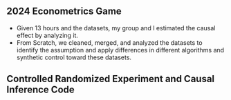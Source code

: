 ## 2024 Econometrics Game
- Given 13 hours and the datasets, my group and I estimated the causal effect by analyzing it.
- From Scratch, we cleaned, merged, and analyzed the datasets to identify the assumption and apply differences in different algorithms and synthetic control toward these datasets.

## Controlled Randomized Experiment and Causal Inference Code
